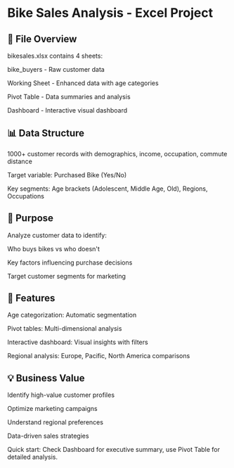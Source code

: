 # Bike Sales Analysis - Excel Project
## 📁 File Overview
bikesales.xlsx contains 4 sheets:

bike_buyers - Raw customer data

Working Sheet - Enhanced data with age categories

Pivot Table - Data summaries and analysis

Dashboard - Interactive visual dashboard

## 📊 Data Structure
1000+ customer records with demographics, income, occupation, commute distance

Target variable: Purchased Bike (Yes/No)

Key segments: Age brackets (Adolescent, Middle Age, Old), Regions, Occupations

## 🎯 Purpose
Analyze customer data to identify:

Who buys bikes vs who doesn't

Key factors influencing purchase decisions

Target customer segments for marketing

## 🔧 Features
Age categorization: Automatic segmentation

Pivot tables: Multi-dimensional analysis

Interactive dashboard: Visual insights with filters

Regional analysis: Europe, Pacific, North America comparisons

## 💡 Business Value
Identify high-value customer profiles

Optimize marketing campaigns

Understand regional preferences

Data-driven sales strategies

Quick start: Check Dashboard for executive summary, use Pivot Table for detailed analysis.